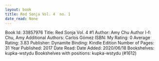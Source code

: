 ```yaml
---
layout: book
title: Red Sonja Vol. 4  no. 1
date_read: None
---
```


Book Id: 33857976
Title: Red Sonja Vol. 4 #1
Author: Amy Chu
Author l-f: Chu, Amy
Additional Authors: Carlos Gómez
ISBN: 
My Rating: 0
Average Rating: 3.83
Publisher: Dynamite
Binding: Kindle Edition
Number of Pages: 31
Year Published: 2017
Date Read: 
Date Added: 2020/06/18
Bookshelves: kupka-wstydu
Bookshelves with positions: kupka-wstydu (#1612)


